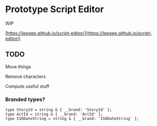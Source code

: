 # Prototype Script Editor

WIP

[https://leegee.github.io/script-editor/](https://leegee.github.io/script-editor/)

## TODO 

Move things

Remove characters

Compute useful stuff


### Branded types?

    type StoryId = string & { __brand: 'StoryId' };
    type ActId = string & { __brand: 'ActId' };
    type ISODateString = string & { __brand: 'ISODateString' };
